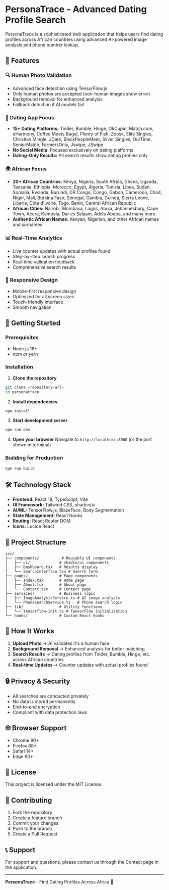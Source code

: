 # PersonaTrace - Advanced Dating Profile Search

PersonaTrace is a sophisticated web application that helps users find dating profiles across African countries using advanced AI-powered image analysis and phone number lookup.

## 🌟 Features

### 🔍 **Human Photo Validation**
- Advanced face detection using TensorFlow.js
- Only human photos are accepted (non-human images show error)
- Background removal for enhanced analysis
- Fallback detection if AI models fail

### 📱 **Dating App Focus**
- **15+ Dating Platforms:** Tinder, Bumble, Hinge, OkCupid, Match.com, eHarmony, Coffee Meets Bagel, Plenty of Fish, Zoosk, Elite Singles, Christian Mingle, JDate, BlackPeopleMeet, Silver Singles, OurTime, SeniorMatch, FarmersOnly, Jswipe, JSwipe
- **No Social Media:** Focused exclusively on dating platforms
- **Dating-Only Results:** All search results show dating profiles only

### 🌍 **African Focus**
- **20+ African Countries:** Kenya, Nigeria, South Africa, Ghana, Uganda, Tanzania, Ethiopia, Morocco, Egypt, Algeria, Tunisia, Libya, Sudan, Somalia, Rwanda, Burundi, DR Congo, Congo, Gabon, Cameroon, Chad, Niger, Mali, Burkina Faso, Senegal, Gambia, Guinea, Sierra Leone, Liberia, Côte d'Ivoire, Togo, Benin, Central African Republic
- **African Cities:** Nairobi, Mombasa, Lagos, Abuja, Johannesburg, Cape Town, Accra, Kampala, Dar es Salaam, Addis Ababa, and many more
- **Authentic African Names:** Kenyan, Nigerian, and other African names and surnames

### 📊 **Real-Time Analytics**
- Live counter updates with actual profiles found
- Step-by-step search progress
- Real-time validation feedback
- Comprehensive search results

### 📱 **Responsive Design**
- Mobile-first responsive design
- Optimized for all screen sizes
- Touch-friendly interface
- Smooth navigation

## 🚀 Getting Started

### Prerequisites
- Node.js 18+ 
- npm or yarn

### Installation

1. **Clone the repository**
```bash
git clone <repository-url>
cd personatrace
```

2. **Install dependencies**
```bash
npm install
```

3. **Start development server**
```bash
npm run dev
```

4. **Open your browser**
Navigate to `http://localhost:8080` (or the port shown in terminal)

### Building for Production

```bash
npm run build
```

## 🛠️ Technology Stack

- **Frontend:** React 18, TypeScript, Vite
- **UI Framework:** Tailwind CSS, shadcn/ui
- **AI/ML:** TensorFlow.js, BlazeFace, Body Segmentation
- **State Management:** React Hooks
- **Routing:** React Router DOM
- **Icons:** Lucide React

## 📁 Project Structure

```
src/
├── components/          # Reusable UI components
│   ├── ui/             # shadcn/ui components
│   ├── Dashboard.tsx   # Results display
│   └── SearchInterface.tsx # Search form
├── pages/              # Page components
│   ├── Index.tsx       # Home page
│   ├── About.tsx       # About page
│   └── Contact.tsx     # Contact page
├── services/           # Business logic
│   ├── ImageAnalysisService.ts # AI image analysis
│   └── PhoneSearchService.ts   # Phone search logic
├── lib/                # Utility functions
│   └── tensorflow-init.ts # TensorFlow initialization
└── hooks/              # Custom React hooks
```

## 🎯 How It Works

1. **Upload Photo** → AI validates it's a human face
2. **Background Removal** → Enhanced analysis for better matching
3. **Search Results** → Dating profiles from Tinder, Bumble, Hinge, etc. across African countries
4. **Real-time Updates** → Counter updates with actual profiles found

## 🔒 Privacy & Security

- All searches are conducted privately
- No data is stored permanently
- End-to-end encryption
- Compliant with data protection laws

## 🌐 Browser Support

- Chrome 90+
- Firefox 88+
- Safari 14+
- Edge 90+

## 📝 License

This project is licensed under the MIT License.

## 🤝 Contributing

1. Fork the repository
2. Create a feature branch
3. Commit your changes
4. Push to the branch
5. Create a Pull Request

## 📞 Support

For support and questions, please contact us through the Contact page in the application.

---

**PersonaTrace** - Find Dating Profiles Across Africa 🚀
